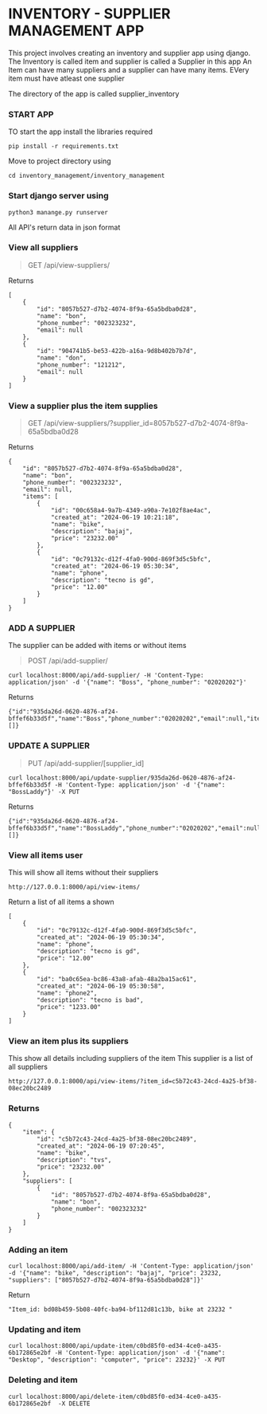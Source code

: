 # INVENTORY - SUPPLIER MANAGEMENT APP

This project involves creating an inventory and supplier app using django.
The Inventory is called item and supplier is called a Supplier in this app
An Item can have many suppliers and a supplier can have many items.
EVery item must have atleast one supplier

The directory of the app is called  supplier_inventory

### START APP

TO start the app install the libraries required
```
pip install -r requirements.txt
```
Move to project directory using
```
cd inventory_management/inventory_management
```
### Start django server using
```
python3 manange.py runserver
```

All API's return data in json format

### View all suppliers

> GET /api/view-suppliers/

Returns
```
[
    {
        "id": "8057b527-d7b2-4074-8f9a-65a5bdba0d28",
        "name": "bon",
        "phone_number": "002323232",
        "email": null
    },
    {
        "id": "904741b5-be53-422b-a16a-9d8b402b7b7d",
        "name": "don",
        "phone_number": "121212",
        "email": null
    }
]
```

### View a supplier plus the item supplies
> GET /api/view-suppliers/?supplier_id=8057b527-d7b2-4074-8f9a-65a5bdba0d28


Returns
```
{
    "id": "8057b527-d7b2-4074-8f9a-65a5bdba0d28",
    "name": "bon",
    "phone_number": "002323232",
    "email": null,
    "items": [
        {
            "id": "00c658a4-9a7b-4349-a90a-7e102f8ae4ac",
            "created_at": "2024-06-19 10:21:18",
            "name": "bike",
            "description": "bajaj",
            "price": "23232.00"
        },
        {
            "id": "0c79132c-d12f-4fa0-900d-869f3d5c5bfc",
            "created_at": "2024-06-19 05:30:34",
            "name": "phone",
            "description": "tecno is gd",
            "price": "12.00"
        }
    ]
}
```

### ADD A SUPPLIER
The supplier can be added with items or without items
> POST /api/add-supplier/
```
curl localhost:8000/api/add-supplier/ -H 'Content-Type: application/json' -d '{"name": "Boss", "phone_number": "02020202"}'
```
Returns
```
{"id":"935da26d-0620-4876-af24-bffef6b33d5f","name":"Boss","phone_number":"02020202","email":null,"items":[]}
```

### UPDATE A SUPPLIER
> PUT /api/add-supplier/[supplier_id]
```
curl localhost:8000/api/update-supplier/935da26d-0620-4876-af24-bffef6b33d5f -H 'Content-Type: application/json' -d '{"name": "BossLaddy"}' -X PUT
```

Returns
```
{"id":"935da26d-0620-4876-af24-bffef6b33d5f","name":"BossLaddy","phone_number":"02020202","email":null,"items":[]}
```


### View all items user
This will show all items without their suppliers
```
http://127.0.0.1:8000/api/view-items/
```
Return a list of all items a shown
```
[
    {
        "id": "0c79132c-d12f-4fa0-900d-869f3d5c5bfc",
        "created_at": "2024-06-19 05:30:34",
        "name": "phone",
        "description": "tecno is gd",
        "price": "12.00"
    },
    {
        "id": "ba0c65ea-bc86-43a8-afab-48a2ba15ac61",
        "created_at": "2024-06-19 05:30:58",
        "name": "phone2",
        "description": "tecno is bad",
        "price": "1233.00"
    }
]
```

### View an item plus its suppliers
This show all details including suppliers of the item
This supplier is a list of all suppliers

```
http://127.0.0.1:8000/api/view-items/?item_id=c5b72c43-24cd-4a25-bf38-08ec20bc2489
```
### Returns
```
{
    "item": {
        "id": "c5b72c43-24cd-4a25-bf38-08ec20bc2489",
        "created_at": "2024-06-19 07:20:45",
        "name": "bike",
        "description": "tvs",
        "price": "23232.00"
    },
    "suppliers": [
        {
            "id": "8057b527-d7b2-4074-8f9a-65a5bdba0d28",
            "name": "bon",
            "phone_number": "002323232"
        }
    ]
}
```
### Adding an item

```
curl localhost:8000/api/add-item/ -H 'Content-Type: application/json' -d '{"name": "bike", "description": "bajaj", "price": 23232, "suppliers": ["8057b527-d7b2-4074-8f9a-65a5bdba0d28"]}'
```

Return 
```
"Item_id: bd08b459-5b08-40fc-ba94-bf112d81c13b, bike at 23232 "
```

### Updating and item
```
curl localhost:8000/api/update-item/c0bd85f0-ed34-4ce0-a435-6b172865e2bf -H 'Content-Type: application/json' -d '{"name": "Desktop", "description": "computer", "price": 23232}' -X PUT
```

### Deleting and item
```
curl localhost:8000/api/delete-item/c0bd85f0-ed34-4ce0-a435-6b172865e2bf  -X DELETE
```


